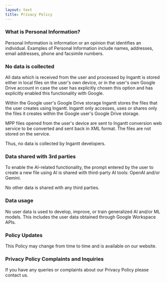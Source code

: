```yaml
---
layout: text
title: Privacy Policy
---
```


### What is Personal Information?

Personal Information is information or an opinion that identifies an individual. Examples of Personal Information include names, addresses, email addresses, phone and facsimile numbers.

### No data is collected

All data which is received from the user and processed by Ingantt is stored either in local files on the user's own device, or in the user's own Google Drive account in case the user has explicitly chosen this option and has explicitly enabled this functionality with Google.

Within the Google user's Google Drive storage Ingantt stores the files that the user creates using Ingantt. Ingantt only accesses, uses or shares only the files it creates within the Google user's Google Drive storage.

MPP files opened from the user's device are sent to Ingantt conversion web service to be converted and sent back in XML format. The files are not stored on the service.

Thus, no data is collected by Ingantt developers.

### Data shared with 3rd parties

To enable the AI-related functionality, the prompt entered by the user to create a new file using AI is shared with third-party AI tools: OpenAI and/or Gemini.

No other data is shared with any third parties.

### Data usage

No user data is used to develop, improve, or train generalized AI and/or ML models. This includes the user data obtained through Google Workspace APIs.

### Policy Updates

This Policy may change from time to time and is available on our website.

### Privacy Policy Complaints and Inquiries

If you have any queries or complaints about our Privacy Policy please contact us.
